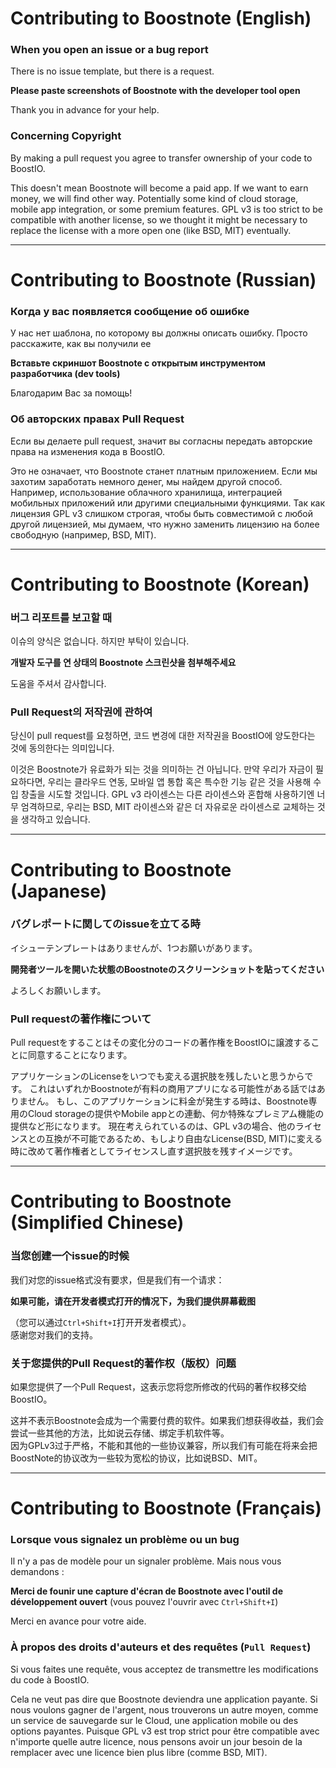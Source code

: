 # Contributing to Boostnote (English)

### When you open an issue or a bug report
There is no issue template, but there is a request.

**Please paste screenshots of Boostnote with the developer tool open**

Thank you in advance for your help.

### Concerning Copyright

By making a pull request you agree to transfer ownership of your code to BoostIO.

This doesn't mean Boostnote will become a paid app. If we want to earn money, we will find other way. Potentially some kind of cloud storage, mobile app integration, or some premium features.
GPL v3 is too strict to be compatible with another license, so we thought it might be necessary to replace the license with a more open one (like BSD, MIT) eventually.

---

# Contributing to Boostnote (Russian)

### Когда у вас появляется сообщение об ошибке
У нас нет шаблона, по которому вы должны описать ошибку. Просто расскажите, как вы получили ее

**Вставьте скриншот Boostnote с открытым инструментом разработчика (dev tools)**

Благодарим Вас за помощь!

### Об авторских правах Pull Request

Если вы делаете pull request, значит вы согласны передать авторские права на изменения кода в BoostIO.

Это не означает, что Boostnote станет платным приложением. Если мы захотим заработать немного денег, мы найдем другой способ. Например, использование облачного хранилища, интеграцией мобильных приложений или другими специальными функциями.
Так как лицензия GPL v3 слишком строгая, чтобы быть совместимой с любой другой лицензией, мы думаем, что нужно заменить лицензию на более свободную (например, BSD, MIT).

---

# Contributing to Boostnote (Korean)

### 버그 리포트를 보고할 때
이슈의 양식은 없습니다. 하지만 부탁이 있습니다.

**개발자 도구를 연 상태의 Boostnote 스크린샷을 첨부해주세요**

도움을 주셔서 감사합니다.

### Pull Request의 저작권에 관하여

당신이 pull request를 요청하면, 코드 변경에 대한 저작권을 BoostIO에 양도한다는 것에 동의한다는 의미입니다.

이것은 Boostnote가 유료화가 되는 것을 의미하는 건 아닙니다. 만약 우리가 자금이 필요하다면, 우리는 클라우드 연동, 모바일 앱 통합 혹은 특수한 기능 같은 것을 사용해 수입 창출을 시도할 것입니다.
GPL v3 라이센스는 다른 라이센스와 혼합해 사용하기엔 너무 엄격하므로, 우리는 BSD, MIT 라이센스와 같은 더 자유로운 라이센스로 교체하는 것을 생각하고 있습니다.

---

# Contributing to Boostnote (Japanese)

### バグレポートに関してのissueを立てる時
イシューテンプレートはありませんが、1つお願いがあります。

**開発者ツールを開いた状態のBoostnoteのスクリーンショットを貼ってください**

よろしくお願いします。

### Pull requestの著作権について

Pull requestをすることはその変化分のコードの著作権をBoostIOに譲渡することに同意することになります。

アプリケーションのLicenseをいつでも変える選択肢を残したいと思うからです。
これはいずれかBoostnoteが有料の商用アプリになる可能性がある話ではありません。
もし、このアプリケーションに料金が発生する時は、Boostnote専用のCloud storageの提供やMobile appとの連動、何か特殊なプレミアム機能の提供など形になります。
現在考えられているのは、GPL v3の場合、他のライセンスとの互換が不可能であるため、もしより自由なLicense(BSD, MIT)に変える時に改めて著作権者としてライセンスし直す選択肢を残すイメージです。

---

# Contributing to Boostnote (Simplified Chinese)

### 当您创建一个issue的时候
我们对您的issue格式没有要求，但是我们有一个请求：  

**如果可能，请在开发者模式打开的情况下，为我们提供屏幕截图**  

（您可以通过`Ctrl+Shift+I`打开开发者模式）。  
感谢您对我们的支持。  

### 关于您提供的Pull Request的著作权（版权）问题
如果您提供了一个Pull Request，这表示您将您所修改的代码的著作权移交给BoostIO。  

这并不表示Boostnote会成为一个需要付费的软件。如果我们想获得收益，我们会尝试一些其他的方法，比如说云存储、绑定手机软件等。  
因为GPLv3过于严格，不能和其他的一些协议兼容，所以我们有可能在将来会把BoostNote的协议改为一些较为宽松的协议，比如说BSD、MIT。

---

# Contributing to Boostnote (Français)

### Lorsque vous signalez un problème ou un bug
Il n'y a pas de modèle pour un signaler problème. Mais nous vous demandons :

**Merci de founir une capture d'écran de Boostnote avec l'outil de développement ouvert**
(vous pouvez l'ouvrir avec `Ctrl+Shift+I`)

Merci en avance pour votre aide.

### À propos des droits d'auteurs et des requêtes (`Pull Request`)

Si vous faites une requête, vous acceptez de transmettre les modifications du code à BoostIO.

Cela ne veut pas dire que Boostnote deviendra une application payante. Si nous voulons gagner de l'argent, nous trouverons un autre moyen, comme un service de sauvegarde sur le Cloud, une application mobile ou des options payantes.
Puisque GPL v3 est trop strict pour être compatible avec n'importe quelle autre licence, nous pensons avoir un jour besoin de la remplacer avec une licence bien plus libre (comme BSD, MIT).
